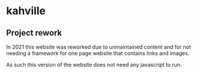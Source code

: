 # kahville

## Project rework
In 2021 this website was reworked due to unmaintained content and for not needing a framework for one page website that contains links and images.

As such this version of the website does not need any javascript to run.